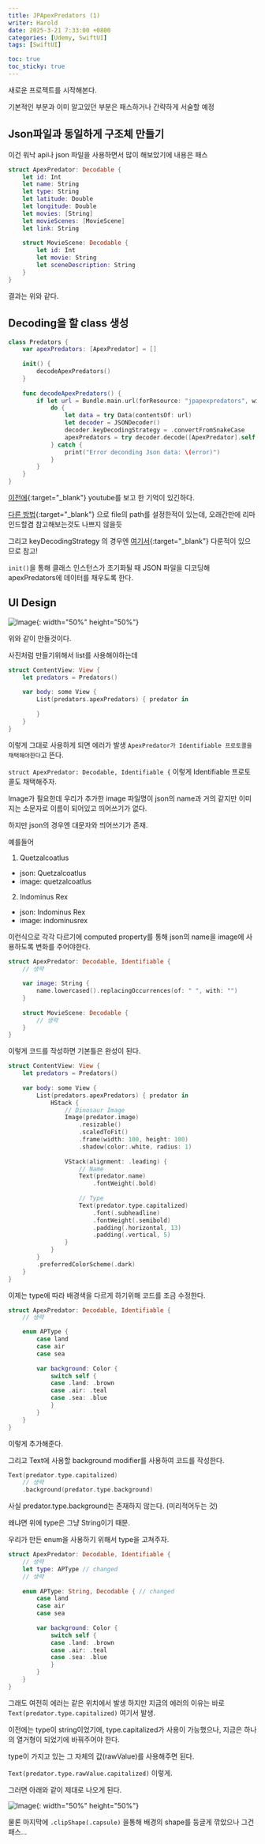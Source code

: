 ```yaml
---
title: JPApexPredators (1)
writer: Harold
date: 2025-3-21 7:33:00 +0800
categories: [Udemy, SwiftUI]
tags: [SwiftUI]

toc: true
toc_sticky: true
---
```


새로운 프로젝트를 시작해본다.

기본적인 부분과 이미 알고있던 부분은 패스하거나 간략하게 서술할 예정

## Json파일과 동일하게 구조체 만들기

이건 워낙 api나 json 파일을 사용하면서 많이 해보았기에 내용은 패스

```swift
struct ApexPredator: Decodable {
    let id: Int
    let name: String
    let type: String
    let latitude: Double
    let longitude: Double
    let movies: [String]
    let movieScenes: [MovieScene]
    let link: String
    
    struct MovieScene: Decodable {
        let id: Int
        let movie: String
        let sceneDescription: String
    }
}
```

결과는 위와 같다.

## Decoding을 할 class 생성

```swift
class Predators {
    var apexPredators: [ApexPredator] = []
    
    init() {
        decodeApexPredators()
    }
    
    func decodeApexPredators() {
        if let url = Bundle.main.url(forResource: "jpapexpredators", withExtension: "json") {
            do {
                let data = try Data(contentsOf: url)
                let decoder = JSONDecoder()
                decoder.keyDecodingStrategy = .convertFromSnakeCase
                apexPredators = try decoder.decode([ApexPredator].self, from: data)
            } catch {
                print("Error deconding Json data: \(error)")
            }
        }
    }
}
```

[이전에](https://haroldfromk.github.io/posts/TourApp_4/){:target="_blank"} youtube를 보고 한 기억이 있긴하다.

[다른 방법](https://haroldfromk.github.io/posts/Build-the-unofficial-Udemy-Home-Screen-(8)/){:target="_blank"} 으로 file의 path를 설정한적이 있는데, 오래간만에 리마인드할겸 참고해보는것도 나쁘지 않을듯

그리고 keyDecodingStrategy 의 경우엔 [여기서](https://haroldfromk.github.io/posts/Widget-(3)/){:target="_blank"} 다룬적이 있으므로 참고!

`init()`을 통해 클래스 인스턴스가 초기화될 때 JSON 파일을 디코딩해 apexPredators에 데이터를 채우도록 한다.

## UI Design

![Image](https://github.com/user-attachments/assets/2c55ceb7-6574-4c76-822d-44c1a7608772){: width="50%" height="50%"} 

위와 같이 만들것이다.

사진처럼 만들기위해서 list를 사용해야하는데

```swift
struct ContentView: View {
    let predators = Predators()
    
    var body: some View {
        List(predators.apexPredators) { predator in
                
        }
    }
}
```

이렇게 그대로 사용하게 되면 에러가 발생 `ApexPredator가 Identifiable 프로토콜을 채택해야한다`고 뜬다.

`struct ApexPredator: Decodable, Identifiable {` 이렇게 Identifiable 프로토콜도 채택해주자.

Image가 필요한데 우리가 추가한 image 파일명이 json의 name과 거의 같지만 이미지는 소문자로 이름이 되어있고 띄어쓰기가 없다.

하지만 json의 경우엔 대문자와 띄어쓰기가 존재.

예를들어 

1. Quetzalcoatlus
 - json: Quetzalcoatlus
 - image: quetzalcoatlus
2. Indominus Rex
 - json: Indominus Rex
 - image: indominusrex

이런식으로 각각 다르기에 computed property를 통해 json의 name을 image에 사용하도록 변화를 주어야한다.

```swift
struct ApexPredator: Decodable, Identifiable {
    // 생략
    
    var image: String {
        name.lowercased().replacingOccurrences(of: " ", with: "")
    }
    
    struct MovieScene: Decodable {
        // 생략
    }
}
```

이렇게 코드를 작성하면 기본틀은 완성이 된다.

```swift
struct ContentView: View {
    let predators = Predators()
    
    var body: some View {
        List(predators.apexPredators) { predator in
            HStack {
                // Dinosaur Image
                Image(predator.image)
                    .resizable()
                    .scaledToFit()
                    .frame(width: 100, height: 100)
                    .shadow(color:.white, radius: 1)
                
                VStack(alignment: .leading) {
                    // Name
                    Text(predator.name)
                        .fontWeight(.bold)
                    
                    // Type
                    Text(predator.type.capitalized)
                        .font(.subheadline)
                        .fontWeight(.semibold)
                        .padding(.horizontal, 13)
                        .padding(.vertical, 5)
                }
            }
        }
        .preferredColorScheme(.dark)
    }
}
```


이제는 type에 따라 배경색을 다르게 하기위해 코드를 조금 수정한다.

```swift
struct ApexPredator: Decodable, Identifiable {
    // 생략

    enum APType {
        case land
        case air
        case sea
        
        var background: Color {
            switch self {
            case .land: .brown
            case .air: .teal
            case .sea: .blue
            }
        }
    }
}
```

이렇게 추가해준다.

그리고 Text에 사용할 background modifier를 사용하여 코드를 작성한다.

```swift
Text(predator.type.capitalized)
    // 생략
    .background(predator.type.background)
```

사실 predator.type.background는 존재하지 않는다. (미리적어두는 것)

왜냐면 위에 type은 그냥 String이기 때문.

우리가 만든 enum을 사용하기 위해서 type을 고쳐주자.

```swift
struct ApexPredator: Decodable, Identifiable {
    // 생략
    let type: APType // changed
    // 생략
    
    enum APType: String, Decodable { // changed
        case land
        case air
        case sea
        
        var background: Color {
            switch self {
            case .land: .brown
            case .air: .teal
            case .sea: .blue
            }
        }
    }
}
```

그래도 여전히 에러는 같은 위치에서 발생 하지만 지금의 에러의 이유는 바로 `Text(predator.type.capitalized)` 여기서 발생.

이전에는 type이 string이었기에, type.capitalized가 사용이 가능했으나, 지금은 하나의 열거형이 되었기에 바꿔주어야 한다. 

type이 가지고 있는 그 자체의 값(rawValue)를 사용해주면 된다.

`Text(predator.type.rawValue.capitalized)` 이렇게.

그러면 아래와 같이 제대로 나오게 된다.

![Image](https://github.com/user-attachments/assets/f32a6f5f-43ce-4002-9a1e-02c366af965b){: width="50%" height="50%"} 

물론 마지막에 `.clipShape(.capsule)` 을통해 배경의 shape를 둥글게 깎았으나 그건 패스...